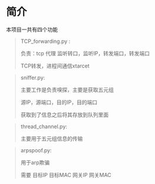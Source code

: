 # 简介
本项目一共有四个功能 

> TCP_forwarding.py :
>
> 负责：tcp 代理  监听转口，监听IP，转发端口，转发端口
>
> TCP转发，进程间通信xtarcet

> sniffer.py:
>
> 主要工作是负责嗅探，主要是获取五元组
>
> 源IP，源端口，目的IP，目的端口
>
> 获取到了信息之后将其存放到队列里面

> thread_channel.py:
>
> 主要用于五元组信息的传输

> arpspoof.py:
>
> 用于arp欺骗
>
> 需要 目标IP 目标MAC 网关IP 网关MAC